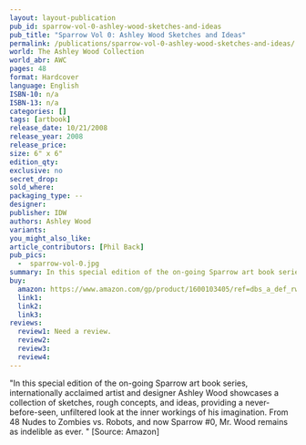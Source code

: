 ```yaml
---
layout: layout-publication
pub_id: sparrow-vol-0-ashley-wood-sketches-and-ideas
pub_title: "Sparrow Vol 0: Ashley Wood Sketches and Ideas"
permalink: /publications/sparrow-vol-0-ashley-wood-sketches-and-ideas/
world: The Ashley Wood Collection
world_abr: AWC
pages: 48
format: Hardcover
language: English
ISBN-10: n/a
ISBN-13: n/a
categories: []
tags: [artbook]
release_date: 10/21/2008
release_year: 2008
release_price: 
size: 6" x 6"
edition_qty:
exclusive: no
secret_drop:
sold_where: 
packaging_type: --
designer: 
publisher: IDW
authors: Ashley Wood
variants:
you_might_also_like: 
article_contributors: [Phil Back]
pub_pics: 
  -  sparrow-vol-0.jpg
summary: In this special edition of the on-going Sparrow art book series, internationally acclaimed artist and designer Ashley Wood showcases a collection of sketches, rough concepts, and ideas, providing a never-before-seen, unfiltered look at the inner workings of his imagination. From 48 Nudes to Zombies vs. Robots, and now Sparrow 0, Mr. Wood remains as indelible as ever. - From Amazon
buy:
  amazon: https://www.amazon.com/gp/product/1600103405/ref=dbs_a_def_rwt_bibl_vppi_i6
  link1: 
  link2: 
  link3: 
reviews:
  review1: Need a review.
  review2:
  review3:
  review4:
---
```

<p>"In this special edition of the on-going Sparrow art book series, internationally acclaimed artist and designer Ashley Wood showcases a collection of sketches, rough concepts, and ideas, providing a never-before-seen, unfiltered look at the inner workings of his imagination. From 48 Nudes to Zombies vs. Robots, and now Sparrow #0, Mr. Wood remains as indelible as ever. " [Source: Amazon]</p>